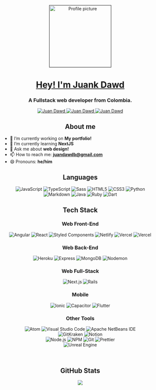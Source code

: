 <div align="center">

<a href="https://juankdawd.github.io" target="blank">
<img src="profilePicture.jpg" alt="Profile picture" style="width:200px;  border: 1px solid #333;
  borderRadius: 20px;" />

<h1> Hey! I'm Juank Dawd</h1>

</a>
<h3> A Fullstack web developer from Colombia. </h3>

<a href="https://github.com/juankdawd/" target="blank">
<img src="https://img.shields.io/badge/github%20-%23161b22.svg?&style=for-the-badge&logo=github&logoColor=white" alt="Juan Dawd"/>
</a>

<a href="https://www.linkedin.com/in/juandawd/" target="blank">
<img src="https://img.shields.io/badge/linkedin%20-%230077B5.svg?&style=for-the-badge&logo=linkedin&logoColor=white" alt="Juan Dawd"/>
</a>

<a href="https://juankdawd.github.io" target="blank">
<img src="https://img.shields.io/badge/website%20-%237100d3.svg?&style=for-the-badge&logoColor=white" alt="Juan Dawd"/>
</a>
</div>

<div align="center">

## About me

</div>

- 🔭 I’m currently working on **My portfolio!**
- 🌱 I’m currently learning **NextJS**
- 💬 Ask me about **web design!**
- 📫 How to reach me: **juandawdb@gmail.com**
- 😄 Pronouns: **he/him**

<div align="center">

## Languages

<img src="https://img.shields.io/badge/javascript%20-%23F7DF1E.svg?&style=for-the-badge&logo=javascript&logoColor=black" alt="JavaScript"/>
<img src="https://img.shields.io/badge/TypeScript-3178C6.svg?style=for-the-badge&logo=TypeScript&logoColor=white" alt="TypeScript"/>
<img src="https://img.shields.io/badge/sass%20-%23CC6699.svg?&style=for-the-badge&logo=sass&logoColor=white" alt="Sass"/>
<img src="https://img.shields.io/badge/html5%20-%23E34F26.svg?&style=for-the-badge&logo=html5&logoColor=white" alt="HTML5"/>
<img src="https://img.shields.io/badge/css3%20-%231572B6.svg?&style=for-the-badge&logo=css3&logoColor=white" alt="CSS3"/>
<img src="https://img.shields.io/badge/python%20-%233776AB.svg?&style=for-the-badge&logo=python&logoColor=white" alt="Python"/>
<img src="https://img.shields.io/badge/markdown%20-%23000000.svg?&style=for-the-badge&logo=markdown&logoColor=white" alt="Markdown"/>
<img src="https://img.shields.io/badge/java%20-%23007396.svg?&style=for-the-badge&logo=java&logoColor=white" alt="Java"/>

<img src="https://img.shields.io/badge/Ruby-CC342D.svg?style=for-the-badge&logo=Ruby&logoColor=white" alt="Ruby"/>
<img src="https://img.shields.io/badge/Dart-0175C2.svg?style=for-the-badge&logo=Dart&logoColor=white" alt="Dart"/>

## Tech Stack

### Web Front-End

<img src="https://img.shields.io/badge/AngularJS-E23237.svg?style=for-the-badge&logo=AngularJS&logoColor=white" alt="Angular"/>
<img src="https://img.shields.io/badge/react%20-%2361DAFB.svg?&style=for-the-badge&logo=react&logoColor=black" alt="React"/>
<img src="https://img.shields.io/badge/styled--components-DB7093?style=for-the-badge&logo=styled-components&logoColor=white" alt="Styled Components"/>
<img src="https://img.shields.io/badge/netlify%20-%2300C7B7.svg?&style=for-the-badge&logo=netlify&logoColor=white" alt="Netlify"/>
<img src="https://img.shields.io/badge/vercel%20-%23000000.svg?&style=for-the-badge&logo=vercel&logoColor=white" alt="Vercel"/>
<img src="https://img.shields.io/badge/Vite-646CFF.svg?style=for-the-badge&logo=Vite&logoColor=white" alt="Vercel"/>

### Web Back-End

<img src="https://img.shields.io/badge/heroku%20-%23430098.svg?&style=for-the-badge&logo=heroku&logoColor=white" alt="Heroku"/>
<img src="https://img.shields.io/badge/express%20-%23000000.svg?&style=for-the-badge&logo=express&logoColor=white" alt="Express"/>
<img src="https://img.shields.io/badge/mongodb%20-%2347A248.svg?&style=for-the-badge&logo=mongodb&logoColor=white" alt="MongoDB"/>
<img src="https://img.shields.io/badge/nodemon%20-%2376D04B.svg?&style=for-the-badge&logo=nodemon&logoColor=white" alt="Nodemon"/>

### Web Full-Stack

<img src="https://img.shields.io/badge/next.js%20-%23000000.svg?&style=for-the-badge&logo=next.js&logoColor=white" alt="Next.js"/>
<img src="https://img.shields.io/badge/Ruby%20on%20Rails-D30001.svg?style=for-the-badge&logo=Ruby-on-Rails&logoColor=white" alt="Rails"/>

### Mobile

<img src="https://img.shields.io/badge/ionic%20-%233880FF.svg?&style=for-the-badge&logo=ionic&logoColor=white" alt="Ionic"/>
<img src="https://img.shields.io/badge/capacitor%20-%23119EFF.svg?&style=for-the-badge&logo=capacitor&logoColor=white" alt="Capacitor"/>
<img src="https://img.shields.io/badge/Flutter-02569B.svg?style=for-the-badge&logo=Flutter&logoColor=white" alt="Flutter"/>

### Other Tools

<img src="https://img.shields.io/badge/atom%20-%2366595C.svg?&style=for-the-badge&logo=atom&logoColor=white" alt="Atom"/>
<img src="https://img.shields.io/badge/visual studio code%20-%23007ACC.svg?&style=for-the-badge&logo=visual-studio-code&logoColor=white" alt="Visual Studio Code"/>
<img src="https://img.shields.io/badge/apache netbeans ide%20-%231B6AC6.svg?&style=for-the-badge&logo=apache-netbeans-ide&logoColor=white" alt="Apache NetBeans IDE"/>

<br />

<img src="https://img.shields.io/badge/gitkraken%20-%23179287.svg?&style=for-the-badge&logo=gitkraken&logoColor=white" alt="GitKraken"/>
<img src="https://img.shields.io/badge/notion%20-%23000000.svg?&style=for-the-badge&logo=notion&logoColor=white" alt="Notion"/>

<br />

<img src="https://img.shields.io/badge/node.js%20-%23339933.svg?&style=for-the-badge&logo=node.js&logoColor=white" alt="Node.js"/>
<img src="https://img.shields.io/badge/npm%20-%23CB3837.svg?&style=for-the-badge&logo=npm&logoColor=white" alt="NPM"/>
<img src="https://img.shields.io/badge/git%20-%23F05032.svg?&style=for-the-badge&logo=git&logoColor=white" alt="Git"/>
<img src="https://img.shields.io/badge/prettier%20-%23F7B93E.svg?&style=for-the-badge&logo=prettier&logoColor=black" alt="Prettier"/>

<br/>

<img src="https://img.shields.io/badge/unreal engine%20-%23313131.svg?&style=for-the-badge&logo=unreal-engine&logoColor=white" alt="Unreal Engine"/>

</div>

<br />
<br />

<div align="center">

## GitHub Stats

<img src="https://github-readme-stats.vercel.app/api?username=juankdawd&count_private=true&show_icons=true&bg_color=85,000,FF0000&text_color=FFF&title_color=FFF&icon_color=FFF&border_color=000" />
</div>
